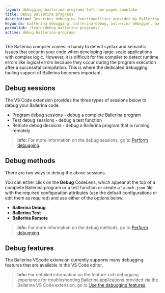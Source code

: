 ```yaml
---
layout: debugging-ballerina-programs-left-nav-pages-swanlake
title: Debug Ballerina programs
description: Describes debugging functionalities provided by Ballerina in Visual Studio Code.  
keywords: ballerina debugging, ballerina debug, ballerina debugger, ballerina vscode
permalink: /learn/debug-ballerina-programs/
active: debug-ballerina-programs
---
```


The Ballerina compiler comes in handy to detect syntax and semantic issues that occur in your code when developing large-scale applications with complex logic. However, it is difficult for the compiler to detect runtime errors like logical errors because they occur during the program execution after a successful compilation. This is where the dedicated debugging tooling support of Ballerina becomes important.

## Debug sessions

The VS Code extension provides the three types of sessions below to debug your Ballerina code.

- Program debug sessions - debug a complete Ballerina program
- Test debug sessions - debug a test function
- Remote debug dessions - debug a Ballerina program that is running remotely 

>**Info:** For more information on the debug sessions, go to <a href="https://wso2.com/ballerina/vscode/docs/debug-the-code/perform-debugging/" target="_blank">Perform debugging</a>.

## Debug methods

There are two ways to debug the above sessions. 

You can either click on the **Debug** CodeLens, which appear at the top of a complete Ballerina program or a test function or create a `launch.json` file with the required configuration attributes (use the defualt configurations or edit them as required) and use either of the options below.

- **Ballerina Debug**
- **Ballerina Test**
- **Ballerina Remote**  

>**Info:** For more information on the debug methods, go to <a href="https://wso2.com/ballerina/vscode/docs/debug-the-code/perform-debugging/" target="_blank">Perform debugging</a>.

## Debug features

The Ballerina VScode extension currently supports many debugging features that are available in the VS Code editor.

>**Info:** For detailed information on the feature-rich debugging experience for troubleshooting Ballerina applications provided via the Ballerina VS Code extension, go to <a href="https://wso2.com/ballerina/vscode/docs/debug-the-code/use-the-debugging-features" target="_blank">Use the debugging features</a>.

